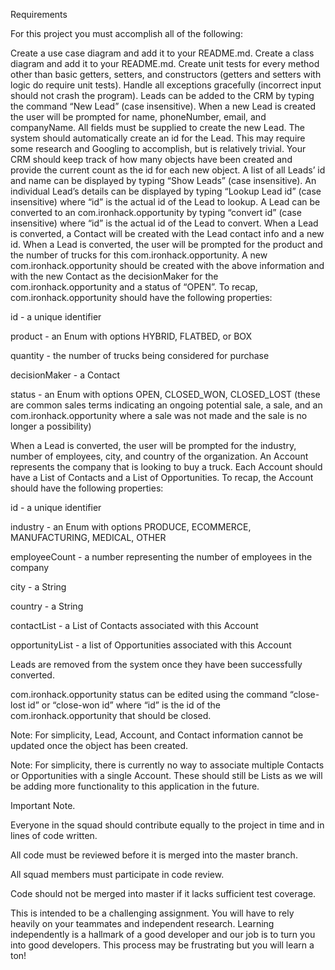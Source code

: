 

Requirements

For this project you must accomplish all of the following:

Create a use case diagram and add it to your README.md. Create a class diagram and add it to your README.md. Create unit tests for every method other than basic getters, setters, and constructors (getters and setters with logic do require unit tests). Handle all exceptions gracefully (incorrect input should not crash the program). Leads can be added to the CRM by typing the command “New Lead” (case insensitive). When a new Lead is created the user will be prompted for name, phoneNumber, email, and companyName. All fields must be supplied to create the new Lead. The system should automatically create an id for the Lead. This may require some research and Googling to accomplish, but is relatively trivial. Your CRM should keep track of how many objects have been created and provide the current count as the id for each new object. A list of all Leads’ id and name can be displayed by typing “Show Leads” (case insensitive). An individual Lead’s details can be displayed by typing “Lookup Lead id” (case insensitive) where “id” is the actual id of the Lead to lookup. A Lead can be converted to an com.ironhack.opportunity by typing “convert id” (case insensitive) where “id” is the actual id of the Lead to convert. When a Lead is converted, a Contact will be created with the Lead contact info and a new id. When a Lead is converted, the user will be prompted for the product and the number of trucks for this com.ironhack.opportunity. A new com.ironhack.opportunity should be created with the above information and with the new Contact as the decisionMaker for the com.ironhack.opportunity and a status of “OPEN”. To recap, com.ironhack.opportunity should have the following properties:

id - a unique identifier

product - an Enum with options HYBRID, FLATBED, or BOX

quantity - the number of trucks being considered for purchase

decisionMaker - a Contact

status - an Enum with options OPEN, CLOSED_WON, CLOSED_LOST (these are common sales terms indicating an ongoing potential sale, a sale, and an com.ironhack.opportunity where a sale was not made and the sale is no longer a possibility)

When a Lead is converted, the user will be prompted for the industry, number of employees, city, and country of the organization. An Account represents the company that is looking to buy a truck. Each Account should have a List of Contacts and a List of Opportunities. To recap, the Account should have the following properties:

id - a unique identifier

industry - an Enum with options PRODUCE, ECOMMERCE, MANUFACTURING, MEDICAL, OTHER

employeeCount - a number representing the number of employees in the company

city - a String

country - a String

contactList - a List of Contacts associated with this Account

opportunityList - a list of Opportunities associated with this Account

Leads are removed from the system once they have been successfully converted.

com.ironhack.opportunity status can be edited using the command “close-lost id” or “close-won id” where “id” is the id of the com.ironhack.opportunity that should be closed.

Note: For simplicity, Lead, Account, and Contact information cannot be updated once the object has been created.

Note: For simplicity, there is currently no way to associate multiple Contacts or Opportunities with a single Account. These should still be Lists as we will be adding more functionality to this application in the future.

Important Note.

Everyone in the squad should contribute equally to the project in time and in lines of code written.

All code must be reviewed before it is merged into the master branch.

All squad members must participate in code review.

Code should not be merged into master if it lacks sufficient test coverage.

This is intended to be a challenging assignment. You will have to rely heavily on your teammates and independent research. Learning independently is a hallmark of a good developer and our job is to turn you into good developers. This process may be frustrating but you will learn a ton!
